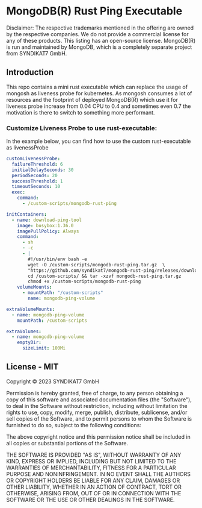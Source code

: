 <!--- app-name: mongodb-rust-ping&reg; -->

# MongoDB(R) Rust Ping Executable

Disclaimer: The respective trademarks mentioned in the offering are owned by the respective companies. We do not provide a commercial license for any of these products. This listing has an open-source license. MongoDB(R) is run and maintained by MongoDB, which is a completely separate project from SYNDIKAT7 GmbH.

## Introduction

This repo contains a mini rust executable which can replace the usage of mongosh as liveness probe for kubernetes.
As mongosh consumes a lot of resources and the footprint of deployed MongoDB(R) which use it for liveness probe
increase from 0.04 CPU to 0.4 and sometimes even 0.7 the motivation is there to switch to something more performant.  

### Customize Liveness Probe to use rust-executable:

In the example below, you can find how to use the custom rust-executable as livenessProbe

```yaml
customLivenessProbe:
  failureThreshold: 6
  initialDelaySeconds: 30
  periodSeconds: 20
  successThreshold: 1
  timeoutSeconds: 10
  exec:
    command:
      - /custom-scripts/mongodb-rust-ping

initContainers:
  - name: download-ping-tool
    image: busybox:1.36.0
    imagePullPolicy: Always
    command:
      - sh
      - -c
      - |
        #!/usr/bin/env bash -e
        wget -O /custom-scripts/mongodb-rust-ping.tar.gz  \
        "https://github.com/syndikat7/mongodb-rust-ping/releases/download/v0.2.1/mongodb-rust-ping-linux-x64.tar.gz"
        cd /custom-scripts/ && tar -xzvf mongodb-rust-ping.tar.gz   
        chmod +x /custom-scripts/mongodb-rust-ping
    volumeMounts:
      - mountPath: "/custom-scripts"
        name: mongodb-ping-volume

extraVolumeMounts:
  - name: mongodb-ping-volume
    mountPath: /custom-scripts

extraVolumes:
  - name: mongodb-ping-volume
    emptyDir:
      sizeLimit: 100Mi

```

## License - MIT

Copyright &copy; 2023 SYNDIKAT7 GmbH

Permission is hereby granted, free of charge, to any person obtaining
a copy of this software and associated documentation files (the
"Software"), to deal in the Software without restriction, including
without limitation the rights to use, copy, modify, merge, publish,
distribute, sublicense, and/or sell copies of the Software, and to
permit persons to whom the Software is furnished to do so, subject to
the following conditions:

The above copyright notice and this permission notice shall be
included in all copies or substantial portions of the Software.

THE SOFTWARE IS PROVIDED "AS IS", WITHOUT WARRANTY OF ANY KIND,
EXPRESS OR IMPLIED, INCLUDING BUT NOT LIMITED TO THE WARRANTIES OF
MERCHANTABILITY, FITNESS FOR A PARTICULAR PURPOSE AND
NONINFRINGEMENT. IN NO EVENT SHALL THE AUTHORS OR COPYRIGHT HOLDERS BE
LIABLE FOR ANY CLAIM, DAMAGES OR OTHER LIABILITY, WHETHER IN AN ACTION
OF CONTRACT, TORT OR OTHERWISE, ARISING FROM, OUT OF OR IN CONNECTION
WITH THE SOFTWARE OR THE USE OR OTHER DEALINGS IN THE SOFTWARE.
